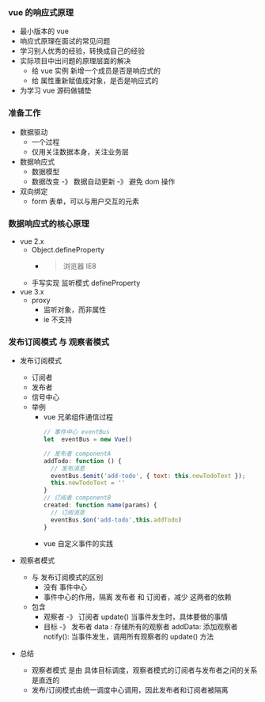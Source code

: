 ### vue 的响应式原理

- 最小版本的 vue
- 响应式原理在面试的常见问题
- 学习别人优秀的经验，转换成自己的经验
- 实际项目中出问题的原理层面的解决
  - 给 vue 实例 新增一个成员是否是响应式的
  - 给 属性重新赋值成对象，是否是响应式的
- 为学习 vue 源码做铺垫

### 准备工作

- 数据驱动
  - 一个过程
  - 仅用关注数据本身，关注业务层
- 数据响应式
  - 数据模型
  - 数据改变 -》 数据自动更新 -》 避免 dom 操作
- 双向绑定
  - form 表单，可以与用户交互的元素

### 数据响应式的核心原理
- vue 2.x
  - Object.defineProperty
    - > 浏览器 IE8
  - 手写实现 监听模式 defineProperty
- vue 3.x
  - proxy
    - 监听对象，而非属性
    - ie 不支持

### 发布订阅模式 与 观察者模式

- 发布订阅模式
  - 订阅者
  - 发布者
  - 信号中心
  - 举例
    - vue 兄弟组件通信过程
      ```javascript
      // 事件中心 eventBus
      let  eventBus = new Vue()

      // 发布者 componentA
      addTodo: function () {
        // 发布消息
        eventBus.$emit('add-todo', { text: this.newTodoText });
        this.newTodoText = ''
      }
      // 订阅者 componentB
      created: function name(params) {
        // 订阅消息
        eventBus.$on('add-todo',this.addTodo)
      } 
      ```
    - vue 自定义事件的实践

- 观察者模式
  - 与 发布订阅模式的区别
    - 没有 事件中心
    - 事件中心的作用，隔离 发布者 和 订阅者，减少 这两者的依赖
  - 包含
    - 观察者 -》 订阅者
      update() 当事件发生时，具体要做的事情
    - 目标 -》 发布者
      data : 存储所有的观察者
      addData: 添加观察者
      notify(): 当事件发生，调用所有观察者的 update() 方法
- 总结
  - 观察者模式 是由 具体目标调度，观察者模式的订阅者与发布者之间的关系是直连的
  - 发布/订阅模式由统一调度中心调用，因此发布者和订阅者被隔离

